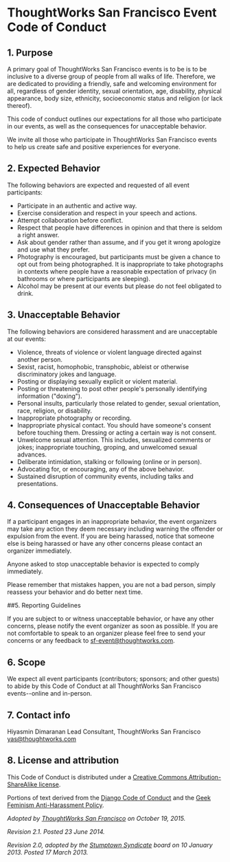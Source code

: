 # ThoughtWorks San Francisco Event Code of Conduct

## 1. Purpose

A primary goal of ThoughtWorks San Francisco events is to be is to be inclusive to a diverse group of people from all walks of life. Therefore, we are dedicated to providing a friendly, safe and welcoming environment for all, regardless of gender identity, sexual orientation, age, disability, physical appearance, body size, ethnicity, socioeconomic status and religion (or lack thereof). 

This code of conduct outlines our expectations for all those who participate in our events, as well as the consequences for unacceptable behavior.

We invite all those who participate in ThoughtWorks San Francisco events to help us create safe and positive experiences for everyone.

## 2. Expected Behavior

The following behaviors are expected and requested of all event participants:

  * Participate in an authentic and active way. 
  * Exercise consideration and respect in your speech and actions.
  * Attempt collaboration before conflict. 
  * Respect that people have differences in opinion and that there is seldom a right answer.
  * Ask about gender rather than assume, and if you get it wrong apologize and use what they prefer.
  * Photography is encouraged, but participants must be given a chance to opt out from being photographed. It is inappropriate to take photographs in contexts where people have a reasonable expectation of privacy (in bathrooms or where participants are sleeping).
  * Alcohol may be present at our events but please do not feel obligated to drink.

## 3. Unacceptable Behavior

The following behaviors are considered harassment and are unacceptable at our events:

  * Violence, threats of violence or violent language directed against another person.
  * Sexist, racist, homophobic, transphobic, ableist or otherwise discriminatory jokes and language.
  * Posting or displaying sexually explicit or violent material.
  * Posting or threatening to post other people's personally identifying information ("doxing").
  * Personal insults, particularly those related to gender, sexual orientation, race, religion, or disability.
  * Inappropriate photography or recording.
  * Inappropriate physical contact. You should have someone's consent before touching them. Dressing or acting a certain way is not consent.
  * Unwelcome sexual attention. This includes, sexualized comments or jokes; inappropriate touching, groping, and unwelcomed sexual advances.
  * Deliberate intimidation, stalking or following (online or in person).
  * Advocating for, or encouraging, any of the above behavior.
  * Sustained disruption of community events, including talks and presentations.

## 4. Consequences of Unacceptable Behavior


If a participant engages in an inappropriate behavior, the event organizers may take any action they deem necessary including warning the offender or expulsion from the event. If you are being harassed, notice that someone else is being harassed or have any other concerns please contact an organizer immediately. 

Anyone asked to stop unacceptable behavior is expected to comply immediately.

Please remember that mistakes happen, you are not a bad person, simply reassess your behavior and do better next time.

##5. Reporting Guidelines

If you are subject to or witness unacceptable behavior, or have any other concerns, please notify the event organizer as soon as possible. If you are not comfortable to speak to an organizer please feel free to send your concerns or any feedback to sf-event@thoughtworks.com.

## 6. Scope

We expect all event participants (contributors; sponsors; and other guests) to abide by this Code of Conduct at all ThoughtWorks San Francisco events--online and in-person.

## 7. Contact info

Hiyasmin Dimaranan
Lead Consultant, ThoughtWorks San Francisco
yas@thoughtworks.com

## 8. License and attribution

This Code of Conduct is distributed under a [Creative Commons Attribution-ShareAlike license](http://creativecommons.org/licenses/by-sa/3.0/). 

Portions of text derived from the [Django Code of Conduct](https://www.djangoproject.com/conduct/) and the [Geek Feminism Anti-Harassment Policy](http://geekfeminism.wikia.com/wiki/Conference_anti-harassment/Policy).

_Adopted by [ThoughtWorks San Francisco](http://thoughtworkssf.com) on October 19, 2015._

_Revision 2.1. Posted 23 June 2014._

_Revision 2.0, adopted by the [Stumptown Syndicate](http://stumptownsyndicate.org) board on 10 January 2013. Posted 17 March 2013._
